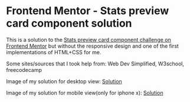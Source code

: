 # Frontend Mentor - Stats preview card component solution

This is a solution to the [Stats preview card component challenge on Frontend Mentor](https://www.frontendmentor.io/challenges/stats-preview-card-component-8JqbgoU62) but without the responsive design and one of the first implementations of HTML+CSS for me.

Some sites/sources that I took help from:
Web Dev Simplified, W3school, freecodecamp

Image of my solution for desktop view: [Solution](/solution-screenshot.png)

Image of my solution for mobile view(only for iphone x): [Solution](/ipx-screenshot.png)
